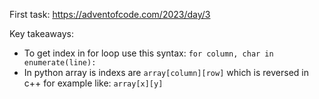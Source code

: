 First task: https://adventofcode.com/2023/day/3

Key takeaways: 
* To get index in for loop use this syntax: `for column, char in enumerate(line):`
* In python array is indexs are `array[column][row]` which is reversed in c++ for example like: `array[x][y]`
